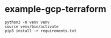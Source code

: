 # example-gcp-terraform

```
python3 -m venv venv
source venv/bin/activate
pip3 install -r requirements.txt
```
